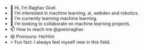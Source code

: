- 👋 Hi, I’m Raghav Goel.
- 👀 I’m interested in machine learning, ai, webdev and robotics.
- 🌱 I’m currently learning machine learning.
- 💞️ I’m looking to collaborate on machine learning projects.
- 📫 How to reach me @goelxraghav
- 😄 Pronouns: He/Him
- ⚡ Fun fact: I always feel myself new in this field.

<!---
goelxraghav/goelxraghav is a ✨ special ✨ repository because its `README.md` (this file) appears on your GitHub profile.
You can click the Preview link to take a look at your changes.
--->

